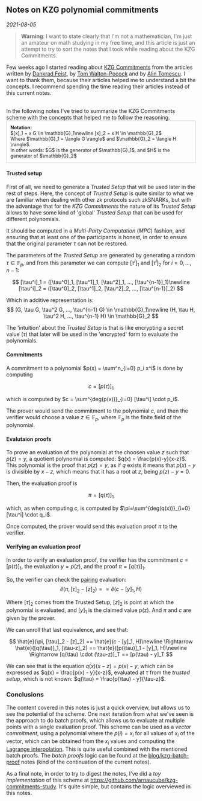 ## Notes on KZG polynomial commitments
*2021-08-05*

> **Warning**: I want to state clearly that I'm not a mathematician, I'm just an amateur on math studying in my free time, and this article is just an attempt to try to sort the notes that I took while reading about the KZG Commitments.

Few weeks ago I started reading about [KZG Commitments](https://www.iacr.org/archive/asiacrypt2010/6477178/6477178.pdf) from the articles written by [Dankrad Feist](https://dankradfeist.de/ethereum/2020/06/16/kate-polynomial-commitments.html), by [Tom Walton-Pocock](https://hackmd.io/@tompocock/Hk2A7BD6U) and by [Alin Tomescu](https://alinush.github.io/2020/05/06/kzg-polynomial-commitments.html). I want to thank them, because their articles helped me to understand a bit the concepts. I recommend spending the time reading their articles instead of this current notes.

<div class="row">
    <div class="col-md-7">
	<br>
	In the following notes I've tried to summarize the KZG Commitments scheme with the concepts that helped me to follow the reasoning.
    </div>
    <div class="col-md-5" style="font-size:90%; padding:10px;border:1px solid #cfcfcf;">
	<b>Notation:</b><br>
	$[x]_1 = x G \in \mathbb{G}_1\newline
	[x]_2 = x H \in \mathbb{G}_2$
	<br>Where $\mathbb{G}_1 = \langle G \rangle$ and $\mathbb{G}_2 = \langle H \rangle$.
	<br>In other words: $G$ is the generator of $\mathbb{G}_1$, and $H$ is the generator of $\mathbb{G}_2$
    </div>
</div>

#### Trusted setup
First of all, we need to generate a *Trusted Setup* that will be used later in the rest of steps. Here, the concept of *Trusted Setup* is quite similar to what we are familiar when dealing with other zk protocols such zkSNARKs, but with the advantage that for the *KZG Commitments* the nature of its *Trusted Setup* allows to have some kind of 'global' *Trusted Setup* that can be used for different polynomials.

It should be computed in a *Multi-Party Computation* (*MPC*) fashion, and ensuring that at least one of the participants is honest, in order to ensure that the original parameter $\tau$ can not be restored.

The parameters of the *Trusted Setup* are generated by generating a random $\tau \in \mathbb{F}_p$, and from this parameter we can compute $[\tau^i]_1$ and $[\tau^i]_2$ for $i=0,...,n-1$:

$$
[\tau^i]_1 = ([\tau^0]_1, [\tau^1]_1, [\tau^2]_1, ..., [\tau^{n-1}]_1)\newline
[\tau^i]_2 = ([\tau^0]_2, [\tau^1]_2, [\tau^2]_2, ..., [\tau^{n-1}]_2)
$$

Which in additive representation is:
$$
(G, \tau G, \tau^2 G, ..., \tau^{n-1} G) \in \mathbb{G}_1\newline
(H, \tau H, \tau^2 H, ..., \tau^{n-1} H) \in \mathbb{G}_2
$$

The 'intuition' about the *Trusted Setup* is that is like encrypting a secret value ($\tau$) that later will be used in the 'encrypted' form to evaluate the polynomials.

#### Commitments
A commitment to a polynomial $p(x) = \sum^n_{i=0} p_i x^i$ is done by computing

$$c=[p(\tau)]_1$$

which is computed by $c = \sum^{deg(p(x))}_{i=0} [\tau^i] \cdot p_i$.

The prover would send the commitment to the polynomial $c$, and then the verifier would choose a value $z \in \mathbb{F}_p$, where $\mathbb{F}_p$ is the finite field of the polynomial.

#### Evalutaion proofs
To prove an evaluation of the polynomial at the choosen value $z$ such that $p(z)=y$, a quotient polynomial is computed: $q(x) = \frac{p(x)-y}{x-z}$. This polynomial is the proof that $p(z)=y$, as if $q$ exists it means that $p(x)-y$ is divisible by $x-z$, which means that it has a root at $z$, being $p(z)-y=0$.

Then, the evaluation proof is

$$\pi = [q(\tau)]_1$$

which, as when computing $c$, is computed by $\pi=\sum^{deg(q(x))}_{i=0} [\tau^i] \cdot q_i$.

Once computed, the prover would send this evaluation proof $\pi$ to the verifier.

#### Verifying an evaluation proof
In order to verify an evaluation proof, the verifier has the commitment $c=[p(\tau)]_1$, the evaluation $y=p(z)$, and the proof $\pi=[q(\tau)]_1$.

So, the verifier can check the [pairing](https://en.wikipedia.org/wiki/Pairing-based_cryptography) evaluation:
$$\hat{e}(\pi, [\tau]_2 - [z]_2) == \hat{e}(c - [y]_1, H)$$

Where $[\tau]_2$ comes from the Trusted Setup, $[z]_2$ is point at which the polynomial is evaluated, and $[y]_1$ is the claimed value p(z). And $\pi$ and $c$ are given by the prover.

We can unroll that last equivalence, and see that:

$$
\hat{e}(\pi, [\tau]_2 - [z]_2) == \hat{e}(c - [y]_1, H)\newline
\Rightarrow \hat{e}([q(\tau)]_1, [\tau-z]_2) == \hat{e}([p(\tau)]_1 - [y]_1, H)\newline
\Rightarrow [q(\tau) \cdot (\tau-z)]_T == [p(\tau) - y]_T
$$

We can see that is the equation $q(x)(x-z)=p(x)-y$, which can be expressed as $q(x) = \frac{p(x) - y}{x-z}$, evaluated at $\tau$ from the *trusted setup*, which is not known: $q(\tau) = \frac{p(\tau) - y}{\tau-z}$.

### Conclusions
The content covered in this notes is just a quick overview, but allows us to see the potential of the scheme. One next iteration from what we've seen is the approach to do batch proofs, which allows us to evaluate at multiple points with a single evaluation proof. This scheme can be used as a *vector commitment*, using a polynomial where the $p(i) = x_i$ for all values of $x_i$ of the vector, which can be obtained from the $x_i$ values and computing the [Lagrange interpolation](https://en.wikipedia.org/wiki/Lagrange_polynomial). This is quite useful combined with the mentioned batch proofs. The *batch proofs* logic can be found at the [blog/kzg-batch-proof](https://arnaucube.com/blog/kzg-batch-proof.html) notes (kind of the continuation of the current notes).

As a final note, in order to try to digest the notes, I've did a *toy implementation* of this scheme at https://github.com/arnaucube/kzg-commitments-study. It's quite simple, but contains the logic overviewed in this notes.
